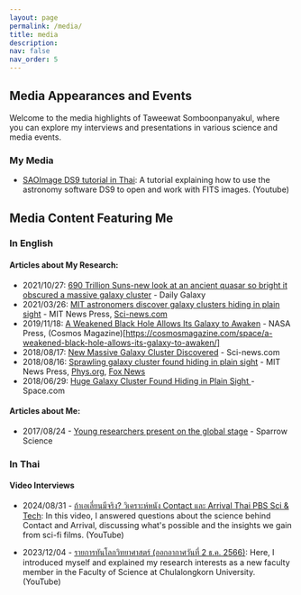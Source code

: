 ```yaml
---
layout: page
permalink: /media/
title: media
description: 
nav: false
nav_order: 5
---
```


## Media Appearances and Events
Welcome to the media highlights of Taweewat Somboonpanyakul, where you can explore my interviews and presentations in various science and media events.

### My Media

- [SAOImage DS9 tutorial in Thai](https://youtu.be/o-kR19CRX64?si=5IoENH4Yb4YYWVN8): A tutorial explaining how to use the astronomy software DS9 to open and work with FITS images. (Youtube)

## Media Content Featuring Me

### In English
#### Articles about My Research:
- 2021/10/27: [690 Trillion Suns-new look at an ancient quasar so bright it obscured a massive
galaxy cluster](https://dailygalaxy.com/2021/10/690-trillion-suns-new-look-at-an-ancient-quasar-so-bright-it-obscured-a-massive-galaxy-cluster/) - Daily Galaxy
- 2021/03/26: [MIT astronomers discover galaxy clusters hiding in plain sight](https://news.mit.edu/2021/mit-astronomers-discover-new-galaxy-clusters-hiding-plain-sight-0326) - MIT News Press, [Sci-news.com](https://www.sci.news/astronomy/chips-survey-three-galaxy-clusters-09524.html)
- 2019/11/18: [A Weakened Black Hole Allows Its Galaxy to Awaken](https://www.nasa.gov/image-article/weakened-black-hole-allows-galaxy-awaken/) - NASA Press, (Cosmos Magazine)[https://cosmosmagazine.com/space/a-weakened-black-hole-allows-its-galaxy-to-awaken/]
- 2018/08/17: [New Massive Galaxy Cluster Discovered](https://www.sci.news/astronomy/new-massive-galaxy-cluster-06317.html) - Sci-news.com
- 2018/08/16: [Sprawling galaxy cluster found hiding in plain sight](https://news.mit.edu/2018/sprawling-galaxy-cluster-found-hiding-plain-sight-0816) - MIT News Press, [Phys.org](https://phys.org/news/2018-08-sprawling-galaxy-cluster-plain-sight.html), [Fox News](https://www.foxnews.com/science/sprawling-galaxy-cluster-discovered-hiding-in-plain-sight)
- 2018/06/29: [Huge Galaxy Cluster Found Hiding in Plain Sight
](https://www.space.com/41026-huge-galaxy-cluster-hiding-plain-sight.html) - Space.com

#### Articles about Me: 
- 2017/08/24 - [Young researchers present on the global stage](https://medium.com/sparrow/young-researchers-present-on-the-global-stage-part-6-1a24b73e1a9d#:~:text=Somboonpanyakul%20%E2%80%94%20MIT%2C%20USA-,Taweewat%20Somboonpanyakul,-PhD%20Student%20at) - Sparrow Science

### In Thai
#### Video Interviews
- 2024/08/31 - [ถ้าเอเลี่ยนมีจริง? วิเคราะห์หนัง Contact และ Arrival Thai PBS Sci & Tech](https://youtu.be/hiG9_OEJdn8?si=RXM2MJ6LjsAmV6I8): In this video, I answered questions about the science behind Contact and Arrival, discussing what's possible and the insights we gain from sci-fi films. (YouTube) 

- 2023/12/04 - [รายการทันโลกวิทยาศาสตร์ (ออกอากาศวันที่ 2 ธ.ค. 2566)](https://youtu.be/CC4DA-3SxSM?si=qBVYMBbNqm08bQkG): Here, I introduced myself and explained my research interests as a new faculty member in the Faculty of Science at Chulalongkorn University. (YouTube)

